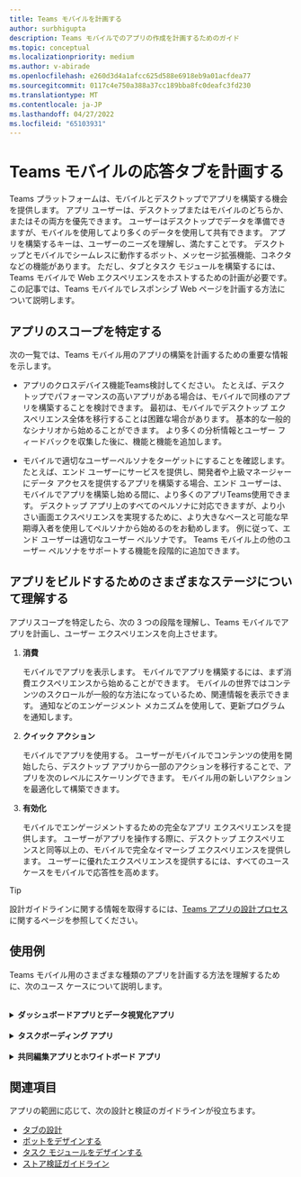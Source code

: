 ```yaml
---
title: Teams モバイルを計画する
author: surbhigupta
description: Teams モバイルでのアプリの作成を計画するためのガイド
ms.topic: conceptual
ms.localizationpriority: medium
ms.author: v-abirade
ms.openlocfilehash: e260d3d4a1afcc625d588e6918eb9a01acfdea77
ms.sourcegitcommit: 0117c4e750a388a37cc189bba8fc0deafc3fd230
ms.translationtype: MT
ms.contentlocale: ja-JP
ms.lasthandoff: 04/27/2022
ms.locfileid: "65103931"
---
```

# <a name="plan-responsive-tabs-for-teams-mobile"></a>Teams モバイルの応答タブを計画する

 Teams プラットフォームは、モバイルとデスクトップでアプリを構築する機会を提供します。 アプリ ユーザーは、デスクトップまたはモバイルのどちらか、またはその両方を優先できます。 ユーザーはデスクトップでデータを準備できますが、モバイルを使用してより多くのデータを使用して共有できます。 アプリを構築するキーは、ユーザーのニーズを理解し、満たすことです。 デスクトップとモバイルでシームレスに動作するボット、メッセージ拡張機能、コネクタなどの機能があります。 ただし、タブとタスク モジュールを構築するには、Teams モバイルで Web エクスペリエンスをホストするための計画が必要です。 この記事では、Teams モバイルでレスポンシブ Web ページを計画する方法について説明します。

## <a name="identify-apps-scope"></a>アプリのスコープを特定する

次の一覧では、Teams モバイル用のアプリの構築を計画するための重要な情報を示します。

* アプリのクロスデバイス機能Teams検討してください。 たとえば、デスクトップでパフォーマンスの高いアプリがある場合は、モバイルで同様のアプリを構築することを検討できます。 最初は、モバイルでデスクトップ エクスペリエンス全体を移行することは困難な場合があります。 基本的な一般的なシナリオから始めることができます。 より多くの分析情報とユーザー フィードバックを収集した後に、機能と機能を追加します。

* モバイルで適切なユーザーペルソナをターゲットにすることを確認します。 たとえば、エンド ユーザーにサービスを提供し、開発者や上級マネージャーにデータ アクセスを提供するアプリを構築する場合、エンド ユーザーは、モバイルでアプリを構築し始める間に、より多くのアプリTeams使用できます。 デスクトップ アプリ上のすべてのペルソナに対応できますが、より小さい画面エクスペリエンスを実現するために、より大きなベースと可能な早期導入者を使用してペルソナから始めるのをお勧めします。 例に従って、エンド ユーザーは適切なユーザー ペルソナです。 Teams モバイル上の他のユーザー ペルソナをサポートする機能を段階的に追加できます。

## <a name="understand-different-stages-to-build-apps"></a>アプリをビルドするためのさまざまなステージについて理解する

アプリスコープを特定したら、次の 3 つの段階を理解し、Teams モバイルでアプリを計画し、ユーザー エクスペリエンスを向上させます。

1. **消費**

   モバイルでアプリを表示します。 モバイルでアプリを構築するには、まず消費エクスペリエンスから始めることができます。 モバイルの世界ではコンテンツのスクロールが一般的な方法になっているため、関連情報を表示できます。 通知などのエンゲージメント メカニズムを使用して、更新プログラムを通知します。

2. **クイック アクション**

   モバイルでアプリを使用する。 ユーザーがモバイルでコンテンツの使用を開始したら、デスクトップ アプリから一部のアクションを移行することで、アプリを次のレベルにスケーリングできます。 モバイル用の新しいアクションを最適化して構築できます。

3. **有効化**

   モバイルでエンゲージメントするための完全なアプリ エクスペリエンスを提供します。 ユーザーがアプリを操作する際に、デスクトップ エクスペリエンスと同等以上の、モバイルで完全なイマーシブ エクスペリエンスを提供します。 ユーザーに優れたエクスペリエンスを提供するには、すべてのユース ケースをモバイルで応答性を高めます。

> [!TIP]
> 設計ガイドラインに関する情報を取得するには、[Teams アプリの設計プロセス](design-teams-app-process.md)に関するページを参照してください。

## <a name="use-cases"></a>使用例

Teams モバイル用のさまざまな種類のアプリを計画する方法を理解するために、次のユース ケースについて説明します。

<br>

<details>

<summary><b>ダッシュボードアプリとデータ視覚化アプリ</b></summary>

モバイル プラットフォームでダッシュボードアプリとデータ視覚化アプリの応答性の高いタブTeams計画する方法を理解できます。

消費：

最初の段階では、最も基本的な消費エクスペリエンスを実装して、データを表示できます。 ドメイン内の任意のアプリの目的は、視覚化の形式でデータを表示することです。 アプリでは、最近表示された視覚化をデスクトップに表示したり、ユーザーに対して承認されたすべてのグラフの一覧を表示したりできます。 デスクトップでダッシュボードを作成した後、ユーザーはモバイルを使用して情報にアクセスできます。 タブまたはタスク モジュールを使用して、ユーザーが選択したグラフの詳細ビューを展開ビューとして表示できます。

次の情報を表示できます。

* ダッシュボードと概要
* データ ビジュアル、マップ、インフォグラフィック
* グラフ、グラフ、およびテーブル

![ダッシュボードアプリとデータ視覚化アプリの使用](../../assets/images/app-fundamentals/dashboarding-and-data-visualization-apps-consumption.png)

クイック アクション:

2 番目のステージでは、ユーザーはデスクトップ エクスペリエンスから既存のグラフとビジュアルを操作できます。 次のアクションを導入できます。

* コンテンツを検索する
* データをフィルター処理する
* ブックマークを作成する

![ダッシュボードとデータ視覚化アプリのクイック アクション](../../assets/images/app-fundamentals/dashboarding-and-data-visualization-apps-quick-actions.png)

有効化:

3 番目のステージでは、ユーザーが最初からグラフやグラフィックスなどのコンテンツを作成できるようにします。 アプリ内のすべての機能をモバイル用に必ず導入してください。 たとえば、タスク モジュールを使用すると、詳細ビューを使用して特定のデータ項目にアクセスできます。

ユーザーに次のアクセス権を提供できます。

* タイトルと説明を変更する
* データ項目を挿入して視覚化を作成する
* チャネルまたはグループ チャットで視覚化を共有する

![ダッシュボードとデータ視覚化アプリの有効化](../../assets/images/app-fundamentals/dashboarding-and-data-visualization-apps-enablement.png)

<br>

</details>

<br>

<details>

<summary><b>タスクボーディング アプリ</b></summary>

モバイル プラットフォームでタスクボーディング アプリの応答性の高いタブTeams計画する方法を理解できます。

消費：

最初のステージでは、アプリは垂直スタック内のユーザーにタスクの一覧を表示できます。 **提案、****アクティブ**、**終了** などのタスクの複数のカテゴリがある場合は、グループ化されたタスクを表示するためのフィルターを提供するか、グループ化されたタスクを表示するヘッダーとして指定します。

![タスクボーディング アプリの使用](../../assets/images/app-fundamentals/taskboarding-apps-consumption.png)

クイック アクション:

2 番目のステージでは、ユーザーに次のアプリ アクセス権を提供できます。

* 必須フィールドを持つタスクまたはアイテムを作成して、ユーザーの認知負荷を軽減する
* ボードの種類またはビューを変更する
* ビューを展開してタスクを確認する
* タスク モジュールを使用して詳細ビューを表示する
* タスクを異なるカテゴリに移動する
* メールやアクティビティ フィードを使用して、チャットやチャネルで関連するタスクを共有する

![タスクボーディング アプリのクイック アクション](../../assets/images/app-fundamentals/taskboarding-apps-quick-actions.png)

有効化:

3 番目のステージでは、次のアクティビティでユーザーのエクスペリエンスを有効にすることができます。

* 新しいプロジェクトとボードを追加する
* **提案**、**アクティブ**、クローズなど、さまざまなカテゴリを追加および変更 **する**
* コメント、添付ファイル、およびその他の複雑な機能のタスクを構成する

![タスクボーディング アプリの有効化](../../assets/images/app-fundamentals/taskboarding-apps-enablement.png)
<br>

</details>

<br>

<details>

<summary><b>共同編集アプリとホワイトボード アプリ</b></summary>

モバイル プラットフォームで共同編集アプリとホワイトボード アプリの応答性の高いタブを計画する方法Teams理解できます。

消費：

最初の段階では、デスクトップ エクスペリエンスを検討して、アプリ内のコンテンツとアセットを表示できます。  次の関数を表示できます。

* コメントまたはフィードバック
* 拡大または縮小
* 保留中のドキュメントの現在のステージまたは進行状況

![アプリの共同編集とホワイトボードの使用](../../assets/images/app-fundamentals/coauthoring-and-whiteboarding-apps-consumption.png)

クイック アクション:

2 番目のステージでは、次のアクションを導入できます。

* コラボレーション用の新しいボードまたは署名用の新しいドキュメントを作成する
* ボードを内部で共有し、ゲストと共有する
* 管理者のアクセス許可を構成する

> [!TIP]
> 小さな画面に簡単に表示できるアクションを公開します。

![アプリの共同編集とホワイトボードのクイック アクション](../../assets/images/app-fundamentals/coauthoring-and-whiteboarding-apps-quick-actions.png)

有効化:

3 番目の段階では、ユーザーに完全なエクスペリエンスを提供します。 次のアクティビティを使用して、ユーザーのエクスペリエンスを有効にすることができます。

* テキスト、図形、クイック ノートの追加
* コンテンツの周囲を移動する
* レイヤーとフィルターを追加する
* 削除、元に戻す、やり直す操作
* JS SDK API を使用してカメラとマイクにアクセスします。 デバイス機能の詳細については、 [デバイス機能の概要に関するページを参照](../device-capabilities/device-capabilities-overview.md)してください。

![共同編集とホワイトボードアプリの有効化](../../assets/images/app-fundamentals/coauthoring-and-whiteboarding-apps-enablement.png)

<br>

</details>

## <a name="see-also"></a>関連項目

アプリの範囲に応じて、次の設計と検証のガイドラインが役立ちます。

* [タブの設計](../../tabs/design/tabs.md)
* [ボットをデザインする](../../bots/design/bots.md)
* [タスク モジュールをデザインする](../..//task-modules-and-cards/task-modules/design-teams-task-modules.md)
* [ストア検証ガイドライン](../deploy-and-publish/appsource/prepare/teams-store-validation-guidelines.md)

